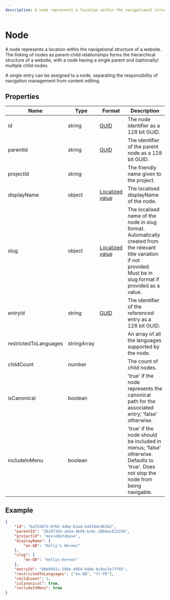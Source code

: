 ```yaml
---
description: A node represents a location within the navigational structure of a website. A single entry can be assigned to a node, separating the responsibility of navigation management from content editing. The linking of nodes as parent-child relationships forms the hierarchical structure of a website, with a node having a single parent and (optionally) multiple child nodes.
---
```


# Node

A node represents a location within the navigational structure of a website. The linking of nodes as parent-child relationships forms the hierarchical structure of a website, with a node having a single parent and (optionally) multiple child nodes.

A single entry can be assigned to a node, separating the responsibility of navigation management from content editing.

## Properties

| Name                  | Type        | Format                                                          | Description                                                                                                                                                            |
|-----------------------|-------------|-----------------------------------------------------------------|------------------------------------------------------------------------------------------------------------------------------------------------------------------------|
| id                    | string      | [GUID](https://docs.microsoft.com/en-us/dotnet/api/system.guid) | The node identifier as a 128 bit GUID.                                                                                                                                 |
| parentId              | string      | [GUID](https://docs.microsoft.com/en-us/dotnet/api/system.guid) | The identifier of the parent node as a 128 bit GUID.                                                                                                                   |
| projectId             | string      |                                                                 | The friendly name given to the project.                                                                                                                                |
| displayName           | object      | [Localized value](/key-concepts/localization.md)                | The localised displayName of the node.                                                                                                                                 |
| slug                  | object      | [Localized value](/key-concepts/localization.md)                | The localised name of the node in slug format. Automatically created from the relevant title variation if not provided. Must be in slug format if provided as a value. |
| entryId               | string      | [GUID](https://docs.microsoft.com/en-us/dotnet/api/system.guid) | The identifier of the referenced entry as a 128 bit GUID.                                                                                                              |
| restrictedToLanguages | stringArray |                                                                 | An array of all the languages supported by the node.                                                                                                                   |
| childCount            | number      |                                                                 | The count of child nodes.                                                                                                                                              |
| isCanonical           | boolean     |                                                                 | 'true' if the node represents the canonical path for the associated entry; 'false' otherwise.                                                                          |
| includeInMenu         | boolean     |                                                                 | 'true' if the node should be included in menus; 'false' otherwise. Defaults to 'true'. Does not stop the node from being navigable.                                    |

## Example

```json
{
	"id": "baf2d873-6f65-4dbe-b3ad-b4d194c963b2",
	"parentId": "28107355-a43a-4b94-bc6c-28b6ac622258",
	"projectId": "movieDatabase",
	"displayName": {
		"en-GB": "Kelly's Heroes"
	},
	"slug": {
		"en-GB": "kellys-heroes"
	},
	"entryId": "88b9941c-59bb-4954-9a8e-8c8ac3a77f45",
	"restrictedToLanguages": ["en-GB", "fr-FR"],
	"childCount": 5,
	"isCanonical": true,
	"includeInMenu": true
}
```
